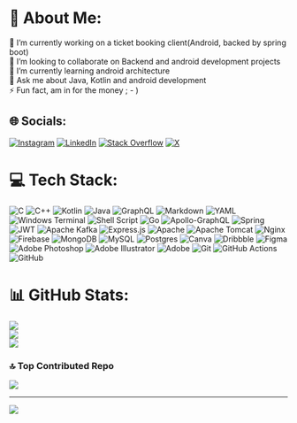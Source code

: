 <!--
![LinkedIn cover - 1 (1)](https://github.com/junrdev/junrdev/assets/98683954/0877431d-1264-4037-8407-ca22e64a7d40)

### :fire: I’m interested in Coding in
<div style="display: inline_block">
<img src="https://github.com/devicons/devicon/blob/master/icons/java/java-original-wordmark.svg" title="Java" alt="Java" width="40" height="40"/>&nbsp;
<img src="https://github.com/devicons/devicon/blob/master/icons/javascript/javascript-original.svg" title="javascript" alt="javascript" width="40" height="40"/>&nbsp;
<img src="https://github.com/devicons/devicon/blob/master/icons/python/python-original.svg" title="python" alt="python" width="40" height="40"/>&nbsp;
<img src="https://github.com/devicons/devicon/blob/master/icons/c/c-original.svg" title="c" alt="c" width="40" height="40"/>&nbsp;
<img src="https://github.com/devicons/devicon/blob/master/icons/cplusplus/cplusplus-original.svg" title="c++" alt="c++" width="40" height="40"/>&nbsp;
<img src="https://github.com/devicons/devicon/blob/master/icons/mongodb/mongodb-original.svg" title="mongodb" alt="mongodb" width="40" height="40"/>&nbsp;
<img src="https://github.com/devicons/devicon/blob/master/icons/express/express-original.svg" title="express" alt="express" width="40" height="40"/>&nbsp;&nbsp;&nbsp;
<img src="https://github.com/devicons/devicon/blob/master/icons/react/react-original.svg" title="react" alt="react" width="40" height="40"/>&nbsp;&nbsp;&nbsp;
<img src="https://github.com/devicons/devicon/blob/master/icons/nodejs/nodejs-original.svg" title="nodejs" alt="nodejs" width="40" height="40"/>&nbsp;&nbsp;&nbsp;
<img src="https://github.com/devicons/devicon/blob/master/icons/flutter/flutter-original.svg" title="flutter" alt="flutter" width="40" height="40"/>&nbsp;&nbsp;&nbsp;
<img src="https://github.com/devicons/devicon/blob/master/icons/kotlin/kotlin-original.svg" title="kotlin" alt="kotlin" width="40" height="40"/>&nbsp;&nbsp;&nbsp;
<img src="https://github.com/devicons/devicon/blob/master/icons/firebase/firebase-plain.svg" title="firebase" alt="firebase" width="40" height="40"/>&nbsp;&nbsp;&nbsp;
</div>

## Skills
<div style="display: inline_block"><br>
  <img height="40" align="center" alt="java" height="30" width="40" src="https://github.com/devicons/devicon/blob/master/icons/java/java-original-wordmark.svg"
       title="java">
 &nbsp;&nbsp;&nbsp;&nbsp;&nbsp;&nbsp;&nbsp;&nbsp;&nbsp;&nbsp;&nbsp;&nbsp;&nbsp;
  <img height="40" align="center" alt="Nodejs" height="30" width="40" src="https://github.com/devicons/devicon/blob/master/icons/nodejs/nodejs-original.svg"
       title="nodejs">
 &nbsp;&nbsp;&nbsp;&nbsp;&nbsp;&nbsp;&nbsp;&nbsp;&nbsp;&nbsp;&nbsp;&nbsp;&nbsp;
  <img height="40" align="center" alt="mongodb" height="30" width="40" src="https://github.com/devicons/devicon/blob/master/icons/mongodb/mongodb-original.svg"
       title="mongodb">
 &nbsp;&nbsp;&nbsp;&nbsp;&nbsp;&nbsp;&nbsp;&nbsp;&nbsp;&nbsp;&nbsp;&nbsp;&nbsp;
  <img height="40" align="center" alt="c" height="30" width="40" src="https://github.com/devicons/devicon/blob/master/icons/c/c-original.svg"
       title="c">
 &nbsp;&nbsp;&nbsp;&nbsp;&nbsp;&nbsp;&nbsp;&nbsp;&nbsp;&nbsp;&nbsp;&nbsp;&nbsp;
  <img height="40" align="center" alt="c" height="30" width="40" src="https://github.com/devicons/devicon/blob/master/icons/firebase/firebase-plain.svg"
       title="firebase">
 &nbsp;&nbsp;&nbsp;&nbsp;&nbsp;&nbsp;
  <img height="40" align="center" alt="c" height="30" width="40" src="https://github.com/devicons/devicon/blob/master/icons/express/express-original.svg"
       title="express">
 &nbsp;&nbsp;&nbsp;&nbsp;&nbsp;&nbsp;&nbsp;&nbsp;&nbsp;&nbsp;&nbsp;&nbsp;&nbsp;
  <img height="40" align="center" alt="flutter" height="30" width="40" src="https://github.com/devicons/devicon/blob/master/icons/flutter/flutter-original.svg"
       title="flutter">
 &nbsp;&nbsp;&nbsp;&nbsp;&nbsp;&nbsp;&nbsp;&nbsp;&nbsp;&nbsp;&nbsp;&nbsp;&nbsp;
 &nbsp;&nbsp;&nbsp;&nbsp;&nbsp;&nbsp;&nbsp;&nbsp;&nbsp;&nbsp;&nbsp;&nbsp;&nbsp;
  <img height="40" align="center" alt="HTML" height="30" width="40" src="https://raw.githubusercontent.com/devicons/devicon/master/icons/html5/html5-original.svg" title="html5">
 &nbsp;&nbsp;&nbsp;&nbsp;&nbsp;&nbsp;&nbsp;&nbsp;&nbsp;&nbsp;&nbsp;&nbsp;&nbsp;
  <img height="40" align="center" alt="graphql" height="30" width="40" src="https://github.com/devicons/devicon/blob/master/icons/graphql/graphql-plain.svg" title="graphql">
 &nbsp;&nbsp;&nbsp;&nbsp;&nbsp;&nbsp;&nbsp;&nbsp;&nbsp;&nbsp;&nbsp;&nbsp;&nbsp;
<img  align="center" src="https://github.com/devicons/devicon/blob/master/icons/kotlin/kotlin-original.svg" title="kotlin" alt="kotlin" width="40" height="30"/>&nbsp;&nbsp;&nbsp;
</div>


## Fixing bits <img src="https://github.com/devicons/devicon/blob/master/icons/java/java-original-wordmark.svg" title="Java" alt="Java" width="40" height="40"/>&nbsp;, <img src="https://github.com/devicons/devicon/blob/master/icons/kotlin/kotlin-original.svg" title="kotlin" alt="kotlin" width="40" height="40"/>&nbsp;,<img src="https://github.com/devicons/devicon/blob/master/icons/c/c-original.svg" title="c" alt="c" width="40" height="40"/>&nbsp;,<img src="https://github.com/devicons/devicon/blob/master/icons/mongodb/mongodb-original.svg" title="mongodb" alt="mongodb" width="40" height="40"/>&nbsp;, <img src="https://github.com/devicons/devicon/blob/master/icons/nodejs/nodejs-original.svg" title="nodejs" alt="nodejs" width="40" height="40"/>&nbsp; with <img src="https://profile-counter.glitch.me/la-mello/count.svg" alt="visitor count" /> others...
# [🎧:](https://t.me/bkpodcasts) <img src="https://github.com/user-attachments/assets/bbc472e8-9901-41fa-babd-b44720d05ccc" height="40" width="40" style="margin:0 auto;" />

# AOB
- <a href="https://github.com/kdbrian/kdbrian/blob/main/construction/resume.md">My resume.</a>. Download a copy<a href="https://github.com/kdbrian/kdbrian/blob/main/construction/Document%2027.pdf">⏬</a>
- Prefered location <code>127.0.0.1</code> <img src="https://github.com/kdbrian/kdbrian/blob/main/icons/placeholder%20(1).png" height="30" width="30" style="margin:0 auto;" />. 
-->
<!-- 📎  I’m an advance level android developer (java/kotlin and xml)<br>
📎  I’m an advance Firebase consumer working with 90 % of the tools it offers<br>
-- firebase is preference i always choose everyday due to its flexibility and simplicity.<br>
📎  I’m an advance level backend developer working with NodeJs and Spring Boot<br>
📎  GraphQl is my next preference after REST APIs.<br>
📎  I work with Amazon Web Services in my daily projects consuming a different set each time and getting to know it better<br>
📎  I’m an intermediate level android developer(jetpack compose and kotlin)<br>
📎  I’m currently learning Advanced Spring boot concepts<br>
📎  I have knowledge of interacted with and used design tools such Figma, Adobe Illustrator and Dribble.<br>
📎  💞️ I’m looking to collaborate in real life problem solving<br> -->
<!--
## :Contacts 📫
<div> 
  <a href = "mailto:juniorprogrammer09@gmail.com"><img src="https://img.shields.io/badge/-Gmail-%23333?style=for-the-badge&logo=gmail&logoColor=white" target="_blank"></a>
  <a href = "mailto:brianskidga09@gmail.com"><img src="https://img.shields.io/badge/-Gmail-%23333?style=for-the-badge&logo=gmail&logoColor=blue" target="_blank"></a>
</div>
<hr>
-->                    

# 💫 About Me:
🔭 I’m currently working on a ticket booking client(Android, backed by spring boot)<br>👯 I’m looking to collaborate on Backend and android development projects<br>🌱 I’m currently learning android architecture<br>💬 Ask me about Java, Kotlin and android development<br>⚡ Fun fact, am in for the money ; - )


## 🌐 Socials:
[![Instagram](https://img.shields.io/badge/Instagram-%23E4405F.svg?logo=Instagram&logoColor=white)](https://instagram.com/nvm.582) [![LinkedIn](https://img.shields.io/badge/LinkedIn-%230077B5.svg?logo=linkedin&logoColor=white)](https://linkedin.com/in/brian-kidiga) [![Stack Overflow](https://img.shields.io/badge/-Stackoverflow-FE7A16?logo=stack-overflow&logoColor=white)](https://stackoverflow.com/users/22882649) [![X](https://img.shields.io/badge/X-black.svg?logo=X&logoColor=white)](https://x.com/devbrian_ke) 

# 💻 Tech Stack:
![C](https://img.shields.io/badge/c-%2300599C.svg?style=flat&logo=c&logoColor=white) ![C++](https://img.shields.io/badge/c++-%2300599C.svg?style=flat&logo=c%2B%2B&logoColor=white) ![Kotlin](https://img.shields.io/badge/kotlin-%237F52FF.svg?style=flat&logo=kotlin&logoColor=white) ![Java](https://img.shields.io/badge/java-%23ED8B00.svg?style=flat&logo=openjdk&logoColor=white) ![GraphQL](https://img.shields.io/badge/-GraphQL-E10098?style=flat&logo=graphql&logoColor=white) ![Markdown](https://img.shields.io/badge/markdown-%23000000.svg?style=flat&logo=markdown&logoColor=white) ![YAML](https://img.shields.io/badge/yaml-%23ffffff.svg?style=flat&logo=yaml&logoColor=151515) ![Windows Terminal](https://img.shields.io/badge/Windows%20Terminal-%234D4D4D.svg?style=flat&logo=windows-terminal&logoColor=white) ![Shell Script](https://img.shields.io/badge/shell_script-%23121011.svg?style=flat&logo=gnu-bash&logoColor=white) ![Go](https://img.shields.io/badge/go-%2300ADD8.svg?style=flat&logo=go&logoColor=white) ![Apollo-GraphQL](https://img.shields.io/badge/-ApolloGraphQL-311C87?style=flat&logo=apollo-graphql) ![Spring](https://img.shields.io/badge/spring-%236DB33F.svg?style=flat&logo=spring&logoColor=white) ![JWT](https://img.shields.io/badge/JWT-black?style=flat&logo=JSON%20web%20tokens) ![Apache Kafka](https://img.shields.io/badge/Apache%20Kafka-000?style=flat&logo=apachekafka) ![Express.js](https://img.shields.io/badge/express.js-%23404d59.svg?style=flat&logo=express&logoColor=%2361DAFB) ![Apache](https://img.shields.io/badge/apache-%23D42029.svg?style=flat&logo=apache&logoColor=white) ![Apache Tomcat](https://img.shields.io/badge/apache%20tomcat-%23F8DC75.svg?style=flat&logo=apache-tomcat&logoColor=black) ![Nginx](https://img.shields.io/badge/nginx-%23009639.svg?style=flat&logo=nginx&logoColor=white) ![Firebase](https://img.shields.io/badge/firebase-a08021?style=flat&logo=firebase&logoColor=ffcd34) ![MongoDB](https://img.shields.io/badge/MongoDB-%234ea94b.svg?style=flat&logo=mongodb&logoColor=white) ![MySQL](https://img.shields.io/badge/mysql-4479A1.svg?style=flat&logo=mysql&logoColor=white) ![Postgres](https://img.shields.io/badge/postgres-%23316192.svg?style=flat&logo=postgresql&logoColor=white) ![Canva](https://img.shields.io/badge/Canva-%2300C4CC.svg?style=flat&logo=Canva&logoColor=white) ![Dribbble](https://img.shields.io/badge/Dribbble-EA4C89?style=flat&logo=dribbble&logoColor=white) ![Figma](https://img.shields.io/badge/figma-%23F24E1E.svg?style=flat&logo=figma&logoColor=white) ![Adobe Photoshop](https://img.shields.io/badge/adobe%20photoshop-%2331A8FF.svg?style=flat&logo=adobe%20photoshop&logoColor=white) ![Adobe Illustrator](https://img.shields.io/badge/adobe%20illustrator-%23FF9A00.svg?style=flat&logo=adobe%20illustrator&logoColor=white) ![Adobe](https://img.shields.io/badge/adobe-%23FF0000.svg?style=flat&logo=adobe&logoColor=white) ![Git](https://img.shields.io/badge/git-%23F05033.svg?style=flat&logo=git&logoColor=white) ![GitHub Actions](https://img.shields.io/badge/github%20actions-%232671E5.svg?style=flat&logo=githubactions&logoColor=white) ![GitHub](https://img.shields.io/badge/github-%23121011.svg?style=flat&logo=github&logoColor=white)
# 📊 GitHub Stats:
![](https://github-readme-stats.vercel.app/api?username=kdbrian&theme=nightowl&hide_border=false&include_all_commits=true&count_private=true)<br/>
![](https://github-readme-streak-stats.herokuapp.com/?user=kdbrian&theme=nightowl&hide_border=false)<br/>
![](https://github-readme-stats.vercel.app/api/top-langs/?username=kdbrian&theme=nightowl&hide_border=false&include_all_commits=true&count_private=true&layout=compact)

<!--
## 🏆 GitHub Trophies
![](https://github-profile-trophy.vercel.app/?username=kdbrian&theme=radical&no-frame=false&no-bg=true&margin-w=4)
-->

### 🔝 Top Contributed Repo
![](https://github-contributor-stats.vercel.app/api?username=kdbrian&limit=5&theme=dark&combine_all_yearly_contributions=true)

---
[![](https://visitcount.itsvg.in/api?id=kdbrian&icon=0&color=0)](https://visitcount.itsvg.in)

<!-- Proudly created with GPRM ( https://gprm.itsvg.in ) -->
